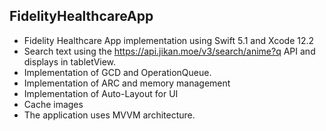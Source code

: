 ## FidelityHealthcareApp

- Fidelity Healthcare App implementation using Swift 5.1 and Xcode 12.2
- Search text using the https://api.jikan.moe/v3/search/anime?q API and displays in tabletView.
- Implementation of GCD and OperationQueue.
- Implementation of ARC and memory management
- Implementation of Auto-Layout for UI 
- Cache images
- The application uses MVVM architecture.
